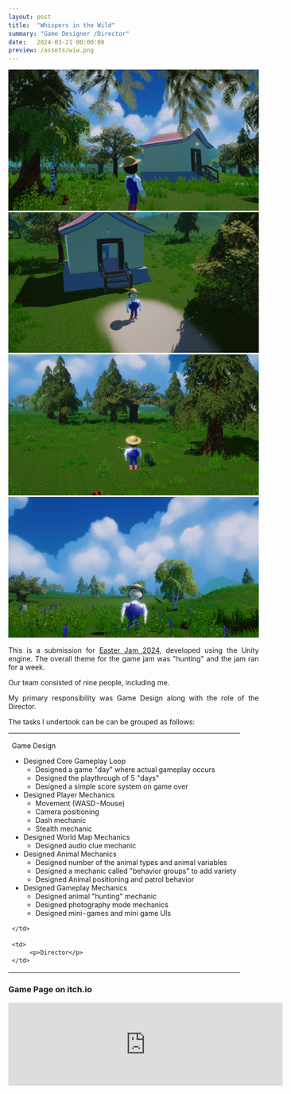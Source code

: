 ```yaml
---
layout: post
title:  "Whispers in the Wild"
summary: "Game Designer /Director"
date:   2024-03-21 00:00:00
preview: /assets/wiw.png
---
```

<style>
        p {
            text-align: justify;
        }
</style>

![Picture 1](/assets/wiw_1.png)
![Picture 2](/assets/wiw_2.png)
![Picture 3](/assets/wiw_3.png)
![Picture 4](/assets/wiw_4.png)

This is a submission for [Easter Jam 2024](https://itch.io/jam/easter-jam-2024), developed using the Unity engine. The overall theme for the game jam was "hunting" and the jam ran for a week.

Our team consisted of nine people, including me.

My primary responsibility was Game Design along with the role of the Director.

The tasks I undertook can be can be grouped as follows:

<table>
  <tr>
    <td>
		 <p>Game Design</p>
<ul>
  <li>
    Designed Core Gameplay Loop
    <ul>
      <li>Designed a game "day" where actual gameplay occurs</li>
      <li>Designed the playthrough of 5 "days"</li>
      <li>Designed a simple score system on game over</li>
    </ul>
  </li>
  <li>
    Designed Player Mechanics
    <ul>
      <li>Movement (WASD-Mouse)</li>
      <li>Camera positioning</li>
      <li>Dash mechanic</li>
      <li>Stealth mechanic</li>
    </ul>
  </li>
  <li>
    Designed World Map Mechanics
    <ul>
      <li>Designed audio clue mechanic</li>
    </ul>
  </li>
  <li>
    Designed Animal Mechanics
    <ul>
      <li>Designed number of the animal types and animal variables</li>
      <li>Designed a mechanic called "behavior groups" to add variety</li>
      <li>Designed Animal positioning and patrol behavior</li>
    </ul>
  </li>
  <li>
    Designed Gameplay Mechanics
    <ul>
      <li>Designed animal "hunting" mechanic</li>
      <li>Designed photography mode mechanics</li>
      <li>Designed mini-games and mini game UIs</li>
    </ul>
  </li>
</ul>

	</td>
	
    <td>
		 <p>Director</p>
	</td>
  </tr>
</table>



### Game Page on itch.io

<iframe frameborder="0" src="https://itch.io/embed/2583046" width="552" height="167"><a href="https://htramu.itch.io/whispersinthewild">Whispers in the Wild</a></iframe>